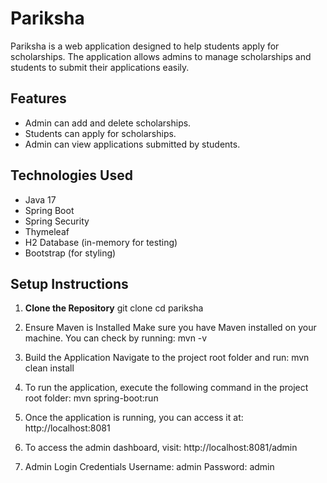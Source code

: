 # Pariksha

Pariksha is a web application designed to help students apply for scholarships. The application allows admins to manage scholarships and students to submit their applications easily.

## Features

- Admin can add and delete scholarships.
- Students can apply for scholarships.
- Admin can view applications submitted by students.

## Technologies Used

- Java 17
- Spring Boot
- Spring Security
- Thymeleaf
- H2 Database (in-memory for testing)
- Bootstrap (for styling)

## Setup Instructions

1. **Clone the Repository**
   git clone <repository-url>
   cd pariksha
   
2. Ensure Maven is Installed Make sure you have Maven installed on your machine. You can check by running: 
mvn -v


3. Build the Application Navigate to the project root folder and run: 
mvn clean install

4. To run the application, execute the following command in the project root folder:
mvn spring-boot:run

5. Once the application is running, you can access it at:
http://localhost:8081

6. To access the admin dashboard, visit:
http://localhost:8081/admin

7. Admin Login Credentials
Username: admin
Password: admin


